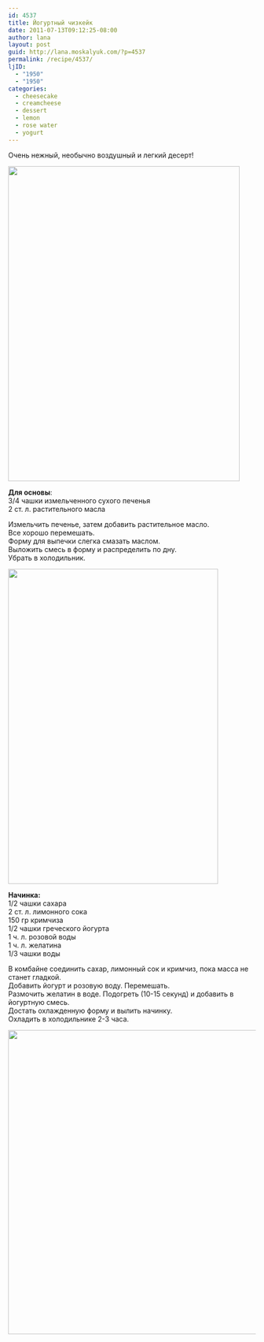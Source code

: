 ```yaml
---
id: 4537
title: Йогуртный чизкейк
date: 2011-07-13T09:12:25-08:00
author: lana
layout: post
guid: http://lana.moskalyuk.com/?p=4537
permalink: /recipe/4537/
ljID:
  - "1950"
  - "1950"
categories:
  - cheesecake
  - creamcheese
  - dessert
  - lemon
  - rose water
  - yogurt
---
```

Очень нежный, необычно воздушный и легкий десерт!

<img loading="lazy" class="alignnone" title="yogurt cheesecake" src="http://farm7.static.flickr.com/6127/5929070054_505f0c4a27_z.jpg" alt="" width="471" height="640" /> 

**Для основы**:  
3/4 чашки измельченного сухого печенья  
2 ст. л. растительного масла

Измельчить печенье, затем добавить растительное масло.  
Все хорошо перемешать.  
Форму для выпечки слегка смазать маслом.  
Выложить смесь в форму и распределить по дну.  
Убрать в холодильник.

<img loading="lazy" class="alignnone" title="yogurt cheesecake" src="http://farm7.static.flickr.com/6018/5928510005_47d2f4d0db_z.jpg" alt="" width="427" height="640" /> 

**Начинка:**  
1/2 чашки сахара  
2 ст. л. лимонного сока  
150 гр кримчиза  
1/2 чашки греческого йогурта  
1 ч. л. розовой воды  
1 ч. л. желатина  
1/3 чашки воды

В комбайне соединить сахар, лимонный сок и кримчиз, пока масса не станет гладкой.  
Добавить йогурт и розовую воду. Перемешать.  
Размочить желатин в воде. Подогреть (10-15 секунд) и добавить в йогуртную смесь.  
Достать охлажденную форму и вылить начинку.  
Охладить в холодильнике 2-3 часа.

<img loading="lazy" class="alignnone" title="yogurt cheesecake" src="http://farm7.static.flickr.com/6008/5928511039_239cb40ee9_z.jpg" alt="" width="640" height="618" />